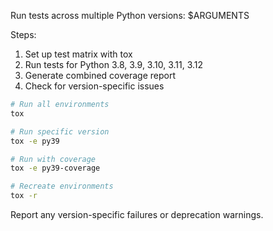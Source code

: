 Run tests across multiple Python versions: $ARGUMENTS

Steps:
1. Set up test matrix with tox
2. Run tests for Python 3.8, 3.9, 3.10, 3.11, 3.12
3. Generate combined coverage report
4. Check for version-specific issues

```bash
# Run all environments
tox

# Run specific version
tox -e py39

# Run with coverage
tox -e py39-coverage

# Recreate environments
tox -r
```

Report any version-specific failures or deprecation warnings.
